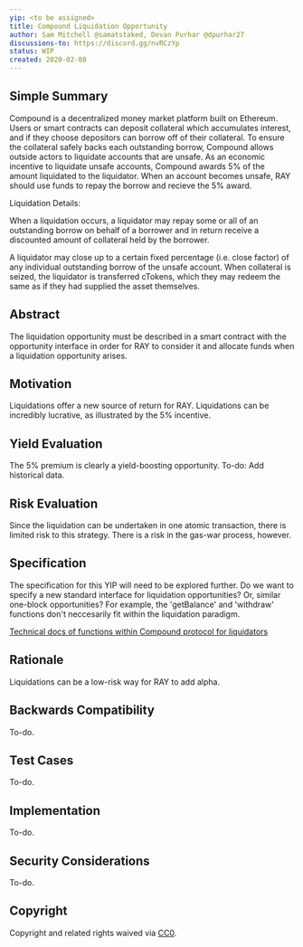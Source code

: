 ```yaml
---
yip: <to be assigned>
title: Compound Liquidation Opportunity
author: Sam Mitchell @samatstaked, Devan Purhar @dpurhar27
discussions-to: https://discord.gg/nvRCzYp
status: WIP
created: 2020-02-08
---
```


## Simple Summary
<!--"If you can't explain it simply, you don't understand it well enough." Provide a simplified and layman-accessible explanation of the YIP.-->
Compound is a decentralized money market platform built on Ethereum. Users or smart contracts can deposit collateral which accumulates interest, and if they choose depositors can borrow off of their collateral. To ensure the collateral safely backs each outstanding borrow, Compound allows outside actors to liquidate accounts that are unsafe. As an economic incentive to liquidate unsafe accounts, Compound awards 5% of the amount liquidated to the liquidator. When an account becomes unsafe, RAY should use funds to repay the borrow and recieve the 5% award.

Liquidation Details:

When a liquidation occurs, a liquidator may repay some or all of an outstanding borrow on behalf of a borrower and in return receive a discounted amount of collateral held by the borrower.

A liquidator may close up to a certain fixed percentage (i.e. close factor) of any individual outstanding borrow of the unsafe account. When collateral is seized, the liquidator is transferred cTokens, which they may redeem the same as if they had supplied the asset themselves.


## Abstract
<!--A short (~200 word) description of the technical issue being addressed.-->
The liquidation opportunity must be described in a smart contract with the opportunity interface in order for RAY to consider it and allocate funds when a liquidation opportunity arises. 

## Motivation
<!--The motivation is critical for YIPs that want to change the RAY protocol. It should clearly explain why the existing protocol specification is inadequate to address the problem that the YIP solves. YIP submissions without sufficient motivation may be rejected outright.-->
Liquidations offer a new source of return for RAY. Liquidations can be incredibly lucrative, as illustrated by the 5% incentive.

## Yield Evaluation
<!--The potential added value for extra yield generation. Historical data should be provided. The process used to evaluate the yield potential should be detailed here.-->
The 5% premium is clearly a yield-boosting opportunity. To-do: Add historical data. 

## Risk Evaluation
<!--The potential or attached risk that should be considered for this proposal. Historical data should be provided. The process used to evaluate the risks should be detailed here.-->
Since the liquidation can be undertaken in one atomic transaction, there is limited risk to this strategy. There is a risk in the gas-war process, however.  

## Specification
<!--The technical specification should describe the syntax and semantics of any new feature.-->
The specification for this YIP will need to be explored further. Do we want to specify a new standard interface for liquidation opportunities? Or, similar one-block opportunities? For example, the 'getBalance' and 'withdraw' functions don't neccesarily fit within the liquidation paradigm. 

[Technical docs of functions within Compound protocol for liquidators](https://compound.finance/developers/comptroller#collateral-factor)

## Rationale
<!--The rationale fleshes out the specification by describing what motivated the design and why particular design decisions were made. It should describe alternate designs that were considered and related work, e.g. how the feature is supported in other languages. The rationale may also provide evidence of consensus within the community, and should discuss important objections or concerns raised during discussion.-->
Liquidations can be a low-risk way for RAY to add alpha.

## Backwards Compatibility
<!--All YIPs that introduce backwards incompatibilities must include a section describing these incompatibilities and their severity. The YIP must explain how the author proposes to deal with these incompatibilities. YIP submissions without a sufficient backwards compatibility treatise may be rejected outright.-->
To-do.

## Test Cases
<!--Test cases for an implementation are mandatory for YIPs that are affecting consensus changes. Other YIPs can choose to include links to test cases if applicable.-->
To-do.

## Implementation
<!--The implementations must be completed before any YIP is given status "Final", but it need not be completed before the YIP is accepted. While there is merit to the approach of reaching consensus on the specification and rationale before writing code, the principle of "rough consensus and running code" is still useful when it comes to resolving many discussions of API details.-->
To-do.

## Security Considerations
<!--All YIPs must contain a section that discusses the security implications/considerations relevant to the proposed change. Include information that might be important for security discussions, surfaces risks and can be used throughout the life cycle of the proposal. E.g. include security-relevant design decisions, concerns, important discussions, implementation-specific guidance and pitfalls, an outline of threats and risks and how they are being addressed. YIP submissions missing the "Security Considerations" section will be rejected. An YIP cannot proceed to status "Final" without a Security Considerations discussion deemed sufficient by the reviewers.-->
To-do.

## Copyright
Copyright and related rights waived via [CC0](https://creativecommons.org/publicdomain/zero/1.0/).
